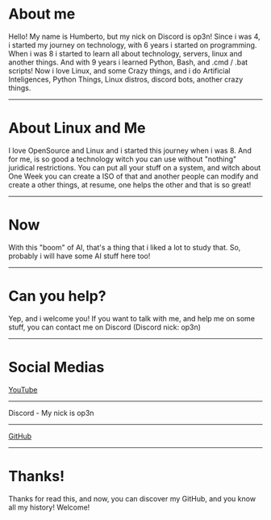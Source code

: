# About me
Hello! My name is Humberto, but my nick on Discord is op3n!
Since i was 4, i started my journey on technology, with 6 years i started on programming.
When i was 8 i started to learn all about technology, servers, linux and another things.
And with 9 years i learned Python, Bash, and .cmd / .bat scripts!
Now i love Linux, and some Crazy things, and i do Artificial Inteligences, Python Things, Linux distros, discord bots, another crazy things.

---


# About Linux and Me
I love OpenSource and Linux and i started this journey when i was 8. And for me, is so good a technology witch you can use without "nothing" juridical restrictions. You can put all your stuff on a system, and witch about One Week you can create a ISO of that and another people can modify and create a other things, at resume, one helps the other and that is so great!

---


# Now
With this "boom" of AI, that's a thing that i liked a lot to study that. So, probably i will have some AI stuff here too!

---

# Can you help?
Yep, and i welcome you! If you want to talk with me, and help me on some stuff, you can contact me on Discord (Discord nick: op3n)

---


# Social Medias

[YouTube](https://www.youtube.com/@watcl/)

---
Discord - My nick is op3n

---
[GitHub](https://github.com/op3ny)

---

# Thanks!
Thanks for read this, and now, you can discover my GitHub, and you know all my history! Welcome!
